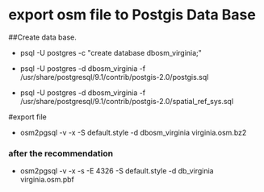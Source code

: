 export osm file to Postgis Data Base
====================================

##Create data base.

* psql -U postgres -c "create database dbosm_virginia;"</br>

* psql -U postgres -d dbosm_virginia -f /usr/share/postgresql/9.1/contrib/postgis-2.0/postgis.sql</br>

* psql -U postgres -d dbosm_virginia -f /usr/share/postgresql/9.1/contrib/postgis-2.0/spatial_ref_sys.sql</br>


#export file

* osm2pgsql -v -x -S default.style -d dbosm_virginia  virginia.osm.bz2 </br>

### after the recommendation

* osm2pgsql -v  -x -s -E 4326 -S default.style -d db_virginia  virginia.osm.pbf
 
 
